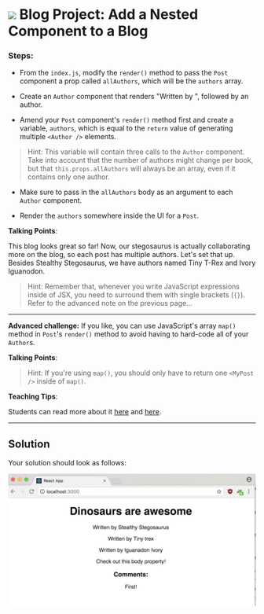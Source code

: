 # ![](https://ga-dash.s3.amazonaws.com/production/assets/logo-9f88ae6c9c3871690e33280fcf557f33.png) Blog Project: Add a Nested Component to a Blog


### Steps:

* From the `index.js`, modify the `render()` method to pass the `Post` component a prop called `allAuthors`, which will be the `authors` array.

* Create an `Author` component that renders "Written by ", followed by an author.

* Amend your `Post` component's `render()` method first and create a variable, `authors`, which is equal to the `return` value of generating multiple `<Author />` elements.

> Hint: This variable will contain three calls to the `Author` component. Take into account that the number of authors might change per book, but that `this.props.allAuthors` will always be an array, even if it contains only one author. 

* Make sure to pass in the `allAuthors` body as an argument to each `Author` component.

* Render the `authors` somewhere inside the UI for a `Post`.


<aside class="notes">

**Talking Points**:


This blog looks great so far! Now, our stegosaurus is actually collaborating more on the blog, so each post has multiple authors. Let's set that up. Besides Stealthy Stegosaurus, we have authors named Tiny T-Rex and Ivory Iguanodon.


> Hint: Remember that, whenever you write JavaScript expressions inside of JSX, you need to surround them with single brackets (`{}`). Refer to the advanced note on the previous page...

</aside>

---

<strong>Advanced challenge:</strong> If you like, you can use JavaScript's array `map()` method in `Post`'s `render()` method to avoid having to hard-code all of your `Author`s. 

<aside class="notes">

**Talking Points**:

> Hint: If you're using `map()`, you should only have to return one `<MyPost />` inside of `map()`.</i>

**Teaching Tips**:

Students can read more about it [here](https://developer.mozilla.org/en-US/docs/Web/JavaScript/Reference/Global_Objects/Array/map) and [here](http://cryto.net/~joepie91/blog/2015/05/04/functional-programming-in-javascript-map-filter-reduce/).

</aside>

---

## Solution

Your solution should look as follows:

![Solution for Project](images/nestedsolution.png)
